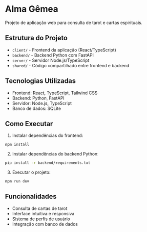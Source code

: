 # Alma Gêmea

Projeto de aplicação web para consulta de tarot e cartas espirituais.

## Estrutura do Projeto

- `client/` - Frontend da aplicação (React/TypeScript)
- `backend/` - Backend Python com FastAPI
- `server/` - Servidor Node.js/TypeScript
- `shared/` - Código compartilhado entre frontend e backend

## Tecnologias Utilizadas

- Frontend: React, TypeScript, Tailwind CSS
- Backend: Python, FastAPI
- Servidor: Node.js, TypeScript
- Banco de dados: SQLite

## Como Executar

1. Instalar dependências do frontend:
```bash
npm install
```

2. Instalar dependências do backend Python:
```bash
pip install -r backend/requirements.txt
```

3. Executar o projeto:
```bash
npm run dev
```

## Funcionalidades

- Consulta de cartas de tarot
- Interface intuitiva e responsiva
- Sistema de perfis de usuário
- Integração com banco de dados
